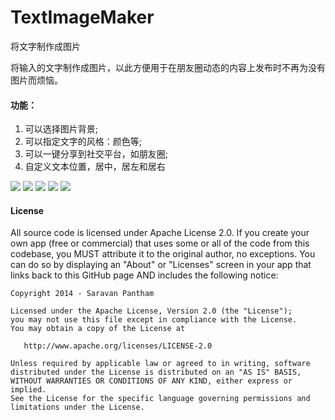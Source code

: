 # TextImageMaker

将文字制作成图片

将输入的文字制作成图片，以此方便用于在朋友圈动态的内容上发布时不再为没有图片而烦恼。

#### 功能：
1. 可以选择图片背景;
2. 可以指定文字的风格：颜色等;
3. 可以一键分享到社交平台，如朋友圈;
4. 自定义文本位置，居中，居左和居右

![](./snapshoot/1.png)
![](./snapshoot/2.png)
![](./snapshoot/3.png)
![](./snapshoot/4.png)
![](./snapshoot/5.png)

#### License

All source code is licensed under Apache License 2.0. If you create your own app (free or commercial) that uses some or all of the code from this codebase, you MUST attribute it to the original author, no exceptions. You can do so by displaying an "About" or "Licenses" screen in your app that links back to this GitHub page AND includes the following notice: 

    Copyright 2014 - Saravan Pantham

    Licensed under the Apache License, Version 2.0 (the "License");
    you may not use this file except in compliance with the License.
    You may obtain a copy of the License at

       http://www.apache.org/licenses/LICENSE-2.0

    Unless required by applicable law or agreed to in writing, software
    distributed under the License is distributed on an "AS IS" BASIS,
    WITHOUT WARRANTIES OR CONDITIONS OF ANY KIND, either express or implied.
    See the License for the specific language governing permissions and
    limitations under the License.
